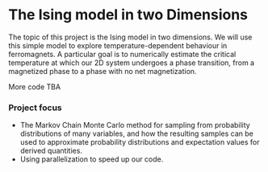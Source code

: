 # The Ising model in two Dimensions

The topic of this project is the Ising model in two dimensions. We will use this simple model to explore temperature-dependent behaviour in ferromagnets. A particular goal is to numerically estimate the critical temperature at which our 2D system undergoes a phase transition, from a magnetized phase to a phase with no net magnetization.

More code TBA

### Project focus

- The Markov Chain Monte Carlo method for sampling from probability distributions of many variables, and how the resulting samples can be used to approximate probability distributions and expectation values for derived quantities.
- Using parallelization to speed up our code.